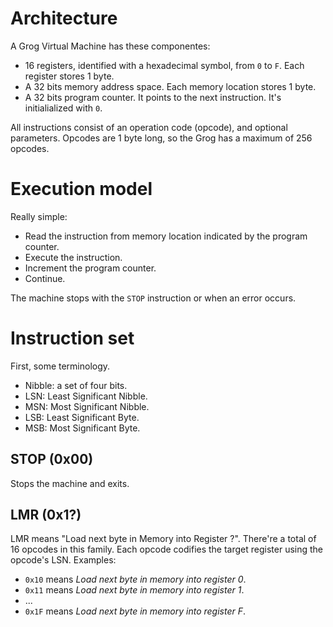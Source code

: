 
# Architecture

A Grog Virtual Machine has these componentes:

* 16 registers, identified with a hexadecimal symbol, from `0` to `F`. Each register stores 1 byte.
* A 32 bits memory address space. Each memory location stores 1 byte.
* A 32 bits program counter. It points to the next instruction. It's initialialized 
with `0`.

All instructions consist of an operation code (opcode), and optional parameters. Opcodes
are 1 byte long, so the Grog has a maximum of 256 opcodes.

# Execution model

Really simple:

* Read the instruction from memory location indicated by the program counter.
* Execute the instruction.
* Increment the program counter.
* Continue.

The machine stops with the `STOP` instruction or when an error occurs.

# Instruction set

First, some terminology.

* Nibble: a set of four bits.
* LSN: Least Significant Nibble.
* MSN: Most Significant Nibble.
* LSB: Least Significant Byte.
* MSB: Most Significant Byte.

## STOP (0x00)

Stops the machine and exits.

## LMR (0x1?)

LMR means "Load next byte in Memory into Register ?". There're a total of 16 opcodes in this family. Each opcode codifies the target register using the opcode's LSN. Examples: 

* `0x10` means _Load next byte in memory into register 0_. 
* `0x11` means _Load next byte in memory into register 1_. 
* ...
* `0x1F` means _Load next byte in memory into register F_. 
